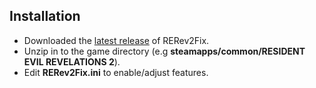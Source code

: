 ## Installation
- Downloaded the [latest release](https://github.com/Lyall/RERev2Fix/releases) of RERev2Fix.
- Unzip in to the game directory (e.g **steamapps/common/RESIDENT EVIL REVELATIONS 2**).
- Edit **RERev2Fix.ini** to enable/adjust features.
